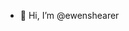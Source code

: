 - 👋 Hi, I’m @ewenshearer


<!---
ewenshearer/ewenshearer is a ✨ special ✨ repository because its `README.md` (this file) appears on your GitHub profile.
You can click the Preview link to take a look at your changes.
--->
